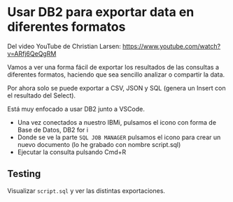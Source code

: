 # Usar DB2 para exportar data en diferentes formatos

Del video YouTube de Christian Larsen: https://www.youtube.com/watch?v=ARfj6QeQgRM

Vamos a ver una forma fácil de exportar los resultados de las consultas a diferentes formatos, haciendo que sea sencillo analizar o compartir la data.

Por ahora solo se puede exportar a CSV, JSON y SQL (genera un Insert con el resultado del Select).

Está muy enfocado a usar DB2 junto a VSCode.

- Una vez conectados a nuestro IBMi, pulsamos el icono con forma de Base de Datos, DB2 for i
- Donde se ve la parte `SQL JOB MANAGER` pulsamos el icono para crear un nuevo documento (lo he grabado con nombre script.sql)
- Ejecutar la consulta pulsando Cmd+R

## Testing

Visualizar `script.sql` y ver las distintas exportaciones.


